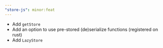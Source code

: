 ```yaml
---
"store-js": minor:feat
---
```


- Add `getStore`
- Add an option to use pre-stored (de)serialize functions (registered on rust)
- Add `LazyStore`
